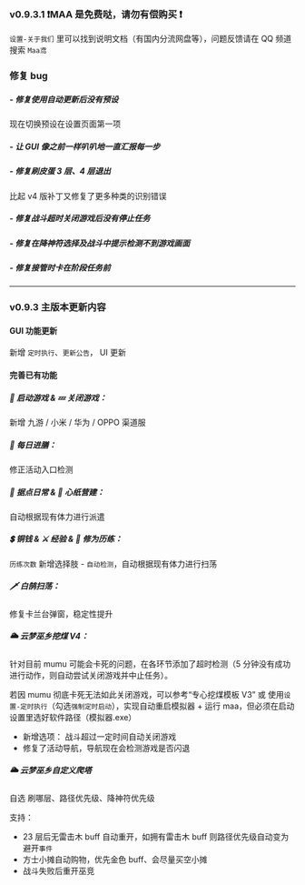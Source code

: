 ### **v0.9.3.1 ❗MAA 是免费哒，请勿有偿购买 ❗**

`设置-关于我们` 里可以找到说明文档（有国内分流网盘等），问题反馈请在 QQ 频道搜索 `Maa鸢`

### **修复 bug**

##### - **修复使用自动更新后没有预设**

现在切换预设在设置页面第一项

##### - **让 GUI 像之前一样叭叭地一直汇报每一步**

##### - **修复刷皮蛋 3 层、4 层退出**

比起 v4 版补丁又修复了更多种类的识别错误

##### - **修复战斗超时关闭游戏后没有停止任务**

##### - **修复在降神符选择及战斗中提示检测不到游戏画面**

##### - **修复接管时卡在阶段任务前**

---

### **v0.9.3 主版本更新内容**

#### **GUI 功能更新**

新增 `定时执行`、`更新公告`， UI 更新

#### **完善已有功能**

##### 🚀 **启动游戏 & 💤 关闭游戏**：

新增 九游 / 小米 / 华为 / OPPO 渠道服

##### 🍚 **每日进膳：**

修正活动入口检测

##### 🏯 **据点日常 & 🔨 心纸营建**：

自动根据现有体力进行派遣

##### 💲 **铜钱 & ⚔️ 经验 & 💎 修为历练**：

`历练次数` 新增选择肢 - `自动检测`，自动根据现有体力进行扫荡

##### 🗡 **白鹄扫荡**：

修复卡兰台弹窗，稳定性提升

##### 🌥️ **云梦巫乡挖煤 V4**：

针对目前 mumu 可能会卡死的问题，在各环节添加了超时检测（5 分钟没有成功进行动作，则自动尝试关闭游戏并中止任务）。

若因 mumu 彻底卡死无法如此关闭游戏，可以参考“专心挖煤模板 V3” 或 使用`设置-定时执行`（勾选`强制定时启动`），实现自动重启模拟器 + 运行 maa，但必须在启动设置里选好软件路径（模拟器.exe）

- 新增选项： 战斗超过一定时间自动关闭游戏
- 修复了活动导航，导航现在会检测游戏是否闪退

##### 🌥️ **云梦巫乡自定义爬塔**

自选 刷哪层、路径优先级、降神符优先级

支持：

- 23 层后无雷击木 buff 自动重开，如拥有雷击木 buff 则路径优先级自动变为避开`事件`
- 方士小摊自动购物，优先金色 buff、会尽量买空小摊
- 战斗失败后重开巫竞
